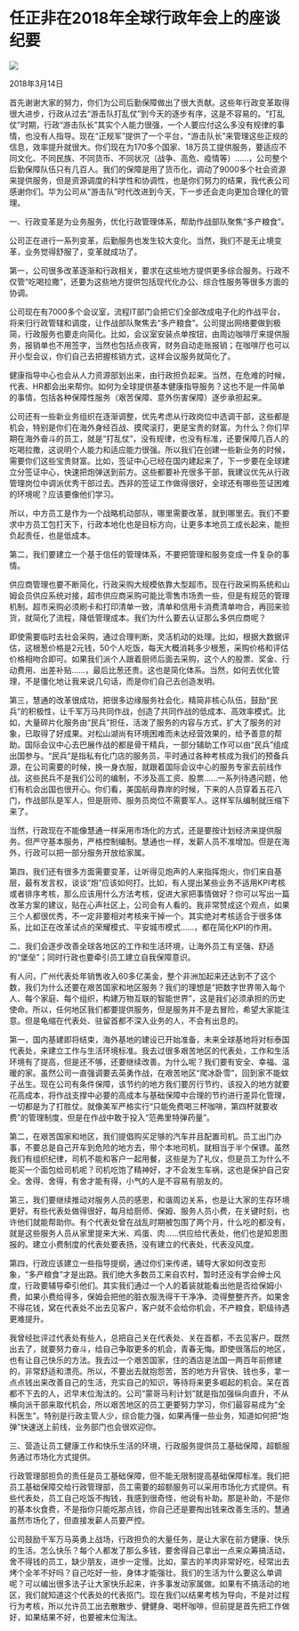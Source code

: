 # 任正非在2018年全球行政年会上的座谈纪要
<img class="pv" src="https://api.visitor.plantree.me/visitor-badge/pv?namespace=plantree.me&key=renzhengfei-speeches/任正非在2018年全球行政年会上的座谈纪要.md">



2018年3月14日



首先谢谢大家的努力，你们为公司后勤保障做出了很大贡献。这些年行政变革取得很大进步，行政从过去“游击队打乱仗”到今天的逐步有序，这是不容易的。“打乱仗”时期，行政“游击队长”其实个人能力很强，一个人要应付这么多没有规律的事情，也没有人指导。现在“正规军”提供了一个平台，“游击队长”来管理这些正规的信息，效率提升就很大。你们现在为170多个国家、18万员工提供服务，要适应不同文化、不同民族、不同货币、不同状况（战争、高危、疫情等）……，公司整个后勤保障队伍只有几百人。我们的保障是用了货币化，调动了9000多个社会资源来提供服务，但是资源调度的科学性和协调性，也是你们努力的结果，我代表公司感谢你们。华为公司从“游击队”时代改进到今天，下一步还会走向更加合理化的管理。

一、行政变革是为业务服务，优化行政管理体系，帮助作战部队聚焦“多产粮食”。

公司正在进行一系列变革，后勤服务也发生较大变化。当然，我们不是无止境变革，业务觉得舒服了，变革就成功了。

第一，公司很多改革逐渐和行政相关，要求在这些地方提供更多综合服务。行政不仅管“吃喝拉撒”，还要为这些地方提供包括现代化办公、综合性服务等很多方面的协调。

公司现在有7000多个会议室，流程IT部门会把它们全部改成电子化的作战平台，将来归行政管辖和调度，让作战部队聚焦去“多产粮食”。公司提出网络要做到极简，行政服务也要走向简化。比如，会议室安装点单按钮，由周边咖啡厅来提供服务，报销单也不用签字，当然也包括点夜宵，财务自动走账报销；在咖啡厅也可以开小型会议，你们自己去把握核销方式，这样会议服务就简化了。

健康指导中心也会从人力资源部划出来，由行政担负起来。当然，在危难的时候，代表、HR都会出来帮你。如何为全球提供基本健康指导服务？这也不是一件简单的事情，包括各种保障性服务（艰苦保障、意外伤害保障）逐步承担起来。

公司还有一些新业务组织在逐渐调整，优先考虑从行政岗位中选调干部，这些都是机会，特别是你们在海外身经百战、摸爬滚打，更是宝贵的财富。为什么？你们早期在海外奋斗的员工，就是“打乱仗”，没有规律，也没有标准，还要保障几百人的吃喝拉撒，这说明个人能力和适应能力很强。所以我们在创建一些新业务的时候，需要你们这些宝贵财富。比如，签证中心已经在国内建起来了，下一步要在全球建立分签证中心，快速把炮弹送到前方。这些都要补充很多干部，我建议优先从行政管理岗位中调派优秀干部过去。西非的签证工作做得很好，全球还有哪些签证困难的环境呢？应该要像他们学习。

所以，中方员工是作为一个战略机动部队，哪里需要改革，就到哪里去。我们不要求中方员工包打天下，行政本地化也是目标方向，让更多本地员工成长起来，能担负起责任，也是低成本。

第二，我们要建立一个基于信任的管理体系，不要把管理和服务变成一件复杂的事情。

供应商管理也要不断简化，行政采购大规模依靠大型超市。现在行政采购系统和山姆会员供应系统对接，超市供应商采购可能比零售市场贵一些，但是有规范的管理机制。超市采购必须刷卡和打印清单一致，清单和信用卡消费清单吻合，再回来验货，就简化了流程，降低管理成本。我们为什么要去认证那么多供应商呢？

即使需要临时去社会采购，通过合理判断，灵活机动的处理。比如，根据大数据评估，这根葱价格是2元钱，50个人吃饭，每天大概消耗多少根葱，采购价格和评估价格相吻合即可。如果我们派个人跟着厨师后面去采购，这个人的股票、奖金、行动费用、出差补贴……，最后比葱还贵。这也是简化体系。当然，如何去优化管理，不是僵化地让我来说几句话，而是你们自己去创造发明。

第三，慧通的改革很成功，把很多边缘服务社会化，精简非核心队伍，鼓励“民兵”的积极性，让千军万马共同作战，创造了共同作战的低成本、高效率模式。比如，大量碎片化服务由“民兵”担任，活泼了服务的内容与方式，扩大了服务的对象，已取得了好成果。对松山湖尚有环境困难而未达经营效果的，给予善意的帮助。国际会议中心去巴展作战的都是骨干精兵，一部分辅助工作可以由“民兵”组成出国参与。“民兵”是指私有化门店的服务员，平时通过各种考核成为我们的预备兵源，在公司需要的时候，换一身衣服，就跟着国际会议中心的服务专家去前线作战。这些民兵不是我们公司的编制，不涉及高工资、股票……一系列待遇问题，他们有机会出国也很开心。你们看，美国航母靠岸的时候，下来的人员穿着五花八门，作战部队是军人，但是厨师、服务员岗位不需要军人。这样军队编制就压缩下来了。

当然，行政现在不能像慧通一样采用市场化的方式，还是要按计划经济来提供服务。但严守基本服务，严格控制编制。慧通也一样，发薪人员不准增加。但是在海外，行政可以把一部分服务开放给家属。

第四，我们还有很多方面需要变革，让听得见炮声的人来指挥炮火，你们来自基层，最有发言权，谈谈“炮”应该如何打。比如，有人提出某些业务不适用KPI考核或者排序考核，那么应该用什么方法考核，促进大家把事情做好？你可以写出一篇改革方案的建议，贴在心声社区上，公司会有人看的。我非常赞成这个观点，如果三个人都很优秀，不一定非要相对考核来干掉一个。其实绝对考核适合于很多体系，比如正在改革试点的荣耀模式、平安城市模式……，都在简化KPI的作用。

二、我们会逐步改善全球各地区的工作和生活环境，让海外员工有坚强、舒适的“堡垒”；同时行政也要牵引员工建立自我保障意识。

有人问，广州代表处年销售收入60多亿美金，整个非洲加起来还达到不了这个数，我们为什么还要在艰苦国家和地区服务？我们的理想是“把数字世界带入每个人、每个家庭、每个组织，构建万物互联的智能世界”，这是我们必须承担的历史使命。所以，任何地区我们都要提供服务，但是服务并不是去冒险，希望大家能注意。但是龟缩在代表处、驻留首都不深入业务的人，不会有出息的。

第一，国内基建即将结束，海外基地的建设已开始准备，未来全球基地将对标泰国代表处，来建立工作与生活环境标准。我去过很多艰苦地区的代表处，工作和生活环境有了提高，但是还不够，还要继续改善。为什么呢？我们要有安全、幸福、温暖的家。虽然公司一直强调要去英勇作战，在艰苦地区“爬冰卧雪”，回到家不能蚊子丛生。现在公司有条件保障，该节约的地方我们要厉行节约，该投入的地方就要花高成本，将作战支撑中必要的高成本与基础保障中合理的节约进行差异化管理，一切都是为了打胜仗。就像美军严格实行“只能免费喝三杯咖啡，第四杯就要收费”的管理制度，但是在作战中敢于投入“范弗里特弹药量”。

第二，在艰苦国家和地区，我们提倡购买足够的汽车并且配置司机。员工出门办事，不要总是自己开车到危险的地方去，带个本地司机，就相当于半个保镖。虽然我们有组织纪律，司机不能和客户一起用餐，这些是为了礼仪，但是员工为什么不能买一个面包给司机呢？司机吃饱了精神好，才不会发生车祸，这也是保护自己安全。舍得、舍得，有舍才能有得，小气的人是不容易有朋友的。

第三，我们要继续推动对服务人员的感恩，和谐周边关系，也是让大家的生存环境更好。有些代表处做得很好，每月给厨师、保姆、服务人员小费，在关键时刻，也许他们就能帮助你。有个代表处曾在战乱时期被包围了两个月，什么吃的都没有，就是这些服务人员从家里提来大米、鸡蛋、肉……供应给代表处，他们也是知恩图报的。建立小费制度的代表处要表扬，没有建立的代表处，代表没风度。

第四，行政应该建立一些指导提纲，通过你们来传递，辅导大家如何改变形象，“多产粮食”才是出路。我们绝大多数员工来自农村，暂时还没有学会绅士风度，行政要辅导牵引他们。其实我们通过一个人的着装就能看出他是否给保姆小费，如果小费给得多，保姆会把他的脏衣服洗得干干净净、烫得整整齐齐。如果舍不得花钱，窝在代表处不出去见客户，客户就不会给你机会，不产粮食，职级待遇更难提升。

我曾经批评过代表处有些人，总把自己关在代表处、关在首都，不去见客户。既然出去了，就要努力奋斗，给自己争取更多的机会，青春无悔。即使很落后的地区，也有让自己快乐的方法。我去过一个艰苦国家，住的酒店是法国一两百年前修建的，非常舒适和漂亮。所以，不要出去就抱怨苦，苦的地方升官快、钱也多，拿一点点钱出来改善自己的生活，充实自己的知识，等待将来更多崛起的机会。呆在首都不下去的人，迟早末位淘汰的。公司“蒙哥马利计划”就是指加强纵向直升，不从横向派干部来取代机会，所以艰苦地区的员工更要努力学习，你们最容易成为“全科医生”。特别是行政主管人少，综合能力强，如果再懂一些业务，知道如何把“炮弹”快速送上前线，业务部门也会很欢迎你。

三、营造让员工健康工作和快乐生活的环境，行政服务提供员工基础保障，超额服务通过市场化方式提供。

行政管理部担负的责任是员工基础保障，但不能无限制提高基础保障标准。我们把员工基础保障交给行政管理部，员工需要的超额服务可以采用市场化方式提供。有些代表处，员工自己吃饭不掏钱，我感到很奇怪，他说有补助。那是补助，不是你的基本伙食费，不是指你只能吃那点钱，你自己还是要掏出钱来改善生活的。慧通虽然市场化了，但直接发薪人员要严控。

公司鼓励千军万马英勇上战场，行政担负的大量任务，是让大家在前方健康、快乐的生活。怎么快乐？每个人都发了那么多钱，要舍得自己拿出一点来众筹搞活动，舍不得钱的员工，缺少朋友，进步一定慢。比如，蒙古的羊肉非常好吃，经常出去烤个全羊不好吗？自己吃好一些，身体才能强壮。我们的生活为什么要这么单调呢？可以编出很多法子让大家快乐起来，许多事发动家属做。如果有不搞活动的地区，我们就知道这个代表处的代表抠门。现在我们以结果考核为导向，不是对过程行为考核，所以允许员工出去散散步、健健身、喝杯咖啡，但前提是首先把工作做好，如果结果不好，也要被末位淘汰。
